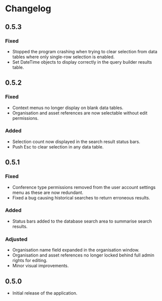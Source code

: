 # Changelog


## 0.5.3
### Fixed
- Stopped the program crashing when trying to clear selection from data tables where only single-row selection is enabled.
- Set DateTime objects to display correctly in the query builder results table.


## 0.5.2
### Fixed
- Context menus no longer display on blank data tables.
- Organisation and asset references are now selectable without edit permissions.
### Added
- Selection count now displayed in the search result status bars.
- Push Esc to clear selection in any data table.


## 0.5.1
### Fixed
- Conference type permissions removed from the user account settings menu as these are now redundant.
- Fixed a bug causing historical searches to return erroneous results.
### Added
- Status bars added to the database search area to summarise search results.
### Adjusted
- Organisation name field expanded in the organisation window.
- Organisation and asset references no longer locked behind full admin rights for editing.
- Minor visual improvements.


## 0.5.0
- Initial release of the application.
